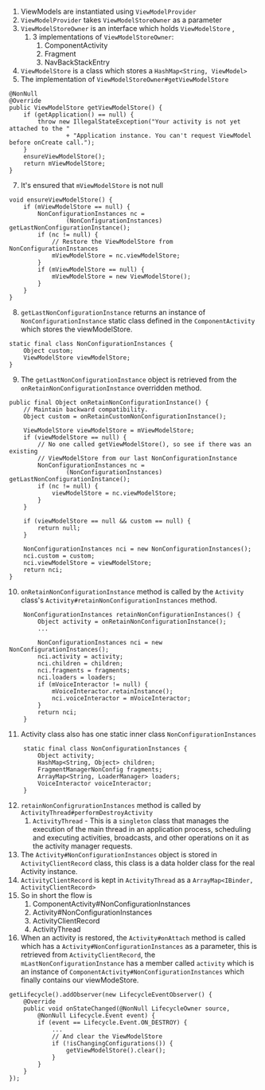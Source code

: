 1. ViewModels are instantiated using `ViewModelProvider`
2. `ViewModelProvider` takes `ViewModelStoreOwner` as a parameter
4. `ViewModelStoreOwner` is an interface which holds `ViewModelStore` ,
	1. 3 implementations of `ViewModelStoreOwner`:
		1. ComponentActivity
		2. Fragment
		3. NavBackStackEntry
5. `ViewModelStore` is  a class which stores a `HashMap<String, ViewModel>`
6. The implementation of `ViewModelStoreOwner#getViewModelStore`
```
@NonNull
@Override
public ViewModelStore getViewModelStore() {
    if (getApplication() == null) {
        throw new IllegalStateException("Your activity is not yet attached to the "
                + "Application instance. You can't request ViewModel before onCreate call.");
    }
    ensureViewModelStore();
    return mViewModelStore;
}
```

7. It's ensured that `mViewModelStore` is not null 
```
void ensureViewModelStore() {
    if (mViewModelStore == null) {
        NonConfigurationInstances nc =
                (NonConfigurationInstances) getLastNonConfigurationInstance();
        if (nc != null) {
            // Restore the ViewModelStore from NonConfigurationInstances
            mViewModelStore = nc.viewModelStore;
        }
        if (mViewModelStore == null) {
            mViewModelStore = new ViewModelStore();
        }
    }
}
```

8. `getLastNonConfigurationInstance` returns an instance of `NonConfigurationInstance` static class defined in the `ComponentActivity` which stores the viewModelStore.
```
static final class NonConfigurationInstances {
    Object custom;
    ViewModelStore viewModelStore;
}
``` 
9. The `getLastNonConfigurationInstance` object is retrieved from the `onRetainNonConfigurationInstance` overridden method.
```
public final Object onRetainNonConfigurationInstance() {
    // Maintain backward compatibility.
    Object custom = onRetainCustomNonConfigurationInstance();

    ViewModelStore viewModelStore = mViewModelStore;
    if (viewModelStore == null) {
        // No one called getViewModelStore(), so see if there was an existing
        // ViewModelStore from our last NonConfigurationInstance
        NonConfigurationInstances nc =
                (NonConfigurationInstances) getLastNonConfigurationInstance();
        if (nc != null) {
            viewModelStore = nc.viewModelStore;
        }
    }

    if (viewModelStore == null && custom == null) {
        return null;
    }

    NonConfigurationInstances nci = new NonConfigurationInstances();
    nci.custom = custom;
    nci.viewModelStore = viewModelStore;
    return nci;
}
```
10. `onRetainNonConfigurationInstance` method is called by the `Activity` class's `Activity#retainNonConfigurationInstances` method.
```
    NonConfigurationInstances retainNonConfigurationInstances() {
        Object activity = onRetainNonConfigurationInstance();
        ...

        NonConfigurationInstances nci = new NonConfigurationInstances();
        nci.activity = activity;
        nci.children = children;
        nci.fragments = fragments;
        nci.loaders = loaders;
        if (mVoiceInteractor != null) {
            mVoiceInteractor.retainInstance();
            nci.voiceInteractor = mVoiceInteractor;
        }
        return nci;
    }
```
11. Activity class also has one static inner class `NonConfigurationInstances` 
```
    static final class NonConfigurationInstances {
        Object activity;
        HashMap<String, Object> children;
        FragmentManagerNonConfig fragments;
        ArrayMap<String, LoaderManager> loaders;
        VoiceInteractor voiceInteractor;
    }
```
12. `retainNonConfigrurationInstances` method is called by `ActivityThread#performDestroyActivity`
	1. `ActivityThread` - This is a `singleton` class that manages the execution of the main thread in an application process, scheduling and executing activities, broadcasts, and other operations on it as the activity manager requests.
13. The `Activity#NonConfigurationInstances` object is stored in `ActivityClientRecord` class, this class is a data holder class for the real Activity instance.
14. `ActivityClientRecord` is kept in `ActivityThread` as a `ArrayMap<IBinder, ActivityClientRecord>`
15. So in short the flow is 
	1. ComponentActivity#NonConfigurationInstances 
	2. Activity#NonConfigurationInstances
	3. ActivityClientRecord
	4. ActivityThread
16. When an activity is restored, the `Activity#onAttach` method is called which has a `Activity#NonConfigurationInstances` as a parameter, this is retrieved from `ActivityClientRecord`, the `mLastNonConfigurationInstance` has a member called `activity` which is an instance of `ComponentActivity#NonConfigurationInstances` which finally contains our viewModeStore.

```
getLifecycle().addObserver(new LifecycleEventObserver() {
    @Override
    public void onStateChanged(@NonNull LifecycleOwner source,
        @NonNull Lifecycle.Event event) {
        if (event == Lifecycle.Event.ON_DESTROY) {
            ...
            // And clear the ViewModelStore
            if (!isChangingConfigurations()) {
                getViewModelStore().clear();
            }
        }
    }
});
```
